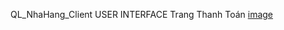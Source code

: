 QL_NhaHang_Client
USER INTERFACE
Trang Thanh Toán
[image](https://github.com/mtpodana/QL_NhaHang_Client/assets/101807165/f9e389bc-8f0e-4c9e-b42a-b5d04a8cb6a1)

